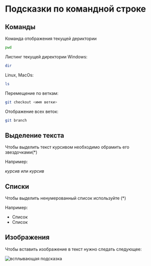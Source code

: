# Подсказки по командной строке

## Команды

Команда отображения текущей дериктории
```sh
pwd
```

Листинг текущей директории 
Windows:
```sh
dir
```
Linux, MacOs:
```sh
ls
```

Перемещение по веткам:
```sh
git checkout <имя ветки>
```

Отображение всех веток:

```sh
git branch
```

## Выделение текста

Чтобы выделить текст курсивом необходимо обрамить его звездочками(*) 

Например:

 *курсив* или _курсив_

 ## Списки

 Чтобы выделить ненумерованный список используйте (*)

 Например:

 * Список 
 * Список

## Изображения

Чтобы вставить изображение в текст нужно следать следующее:

![всплывающая подсказка](image.jpg)




